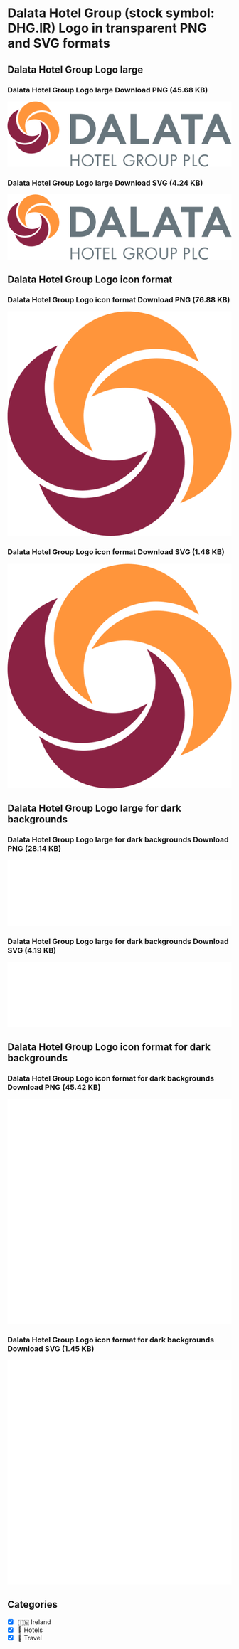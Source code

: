 # Dalata Hotel Group (stock symbol: DHG.IR) Logo in transparent PNG and SVG formats

## Dalata Hotel Group Logo large

### Dalata Hotel Group Logo large Download PNG (45.68 KB)

![Dalata Hotel Group Logo large Download PNG (45.68 KB)](/img/orig/DHG.IR_BIG-77b5e129.png)

### Dalata Hotel Group Logo large Download SVG (4.24 KB)

![Dalata Hotel Group Logo large Download SVG (4.24 KB)](/img/orig/DHG.IR_BIG-7dfe5bc7.svg)

## Dalata Hotel Group Logo icon format

### Dalata Hotel Group Logo icon format Download PNG (76.88 KB)

![Dalata Hotel Group Logo icon format Download PNG (76.88 KB)](/img/orig/DHG.IR-3730bf42.png)

### Dalata Hotel Group Logo icon format Download SVG (1.48 KB)

![Dalata Hotel Group Logo icon format Download SVG (1.48 KB)](/img/orig/DHG.IR-2863c5d8.svg)

## Dalata Hotel Group Logo large for dark backgrounds

### Dalata Hotel Group Logo large for dark backgrounds Download PNG (28.14 KB)

![Dalata Hotel Group Logo large for dark backgrounds Download PNG (28.14 KB)](/img/orig/DHG.IR_BIG.D-551a696e.png)

### Dalata Hotel Group Logo large for dark backgrounds Download SVG (4.19 KB)

![Dalata Hotel Group Logo large for dark backgrounds Download SVG (4.19 KB)](/img/orig/DHG.IR_BIG.D-c4d7ba4f.svg)

## Dalata Hotel Group Logo icon format for dark backgrounds

### Dalata Hotel Group Logo icon format for dark backgrounds Download PNG (45.42 KB)

![Dalata Hotel Group Logo icon format for dark backgrounds Download PNG (45.42 KB)](/img/orig/DHG.IR.D-c46089d5.png)

### Dalata Hotel Group Logo icon format for dark backgrounds Download SVG (1.45 KB)

![Dalata Hotel Group Logo icon format for dark backgrounds Download SVG (1.45 KB)](/img/orig/DHG.IR.D-a2e353d8.svg)



## Categories
- [x] 🇮🇪 Ireland
- [x] 🏨 Hotels
- [x] 🌴 Travel
